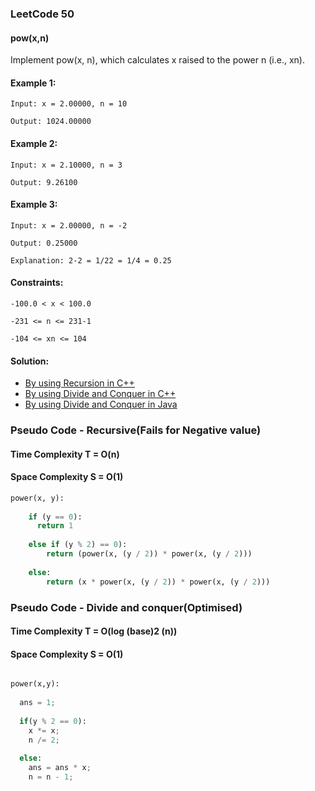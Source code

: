 ### LeetCode 50

#### pow(x,n)

Implement pow(x, n), which calculates x raised to the power n (i.e., xn).

#### Example 1:

```
Input: x = 2.00000, n = 10

Output: 1024.00000
```

#### Example 2:

``` 
Input: x = 2.10000, n = 3

Output: 9.26100
```
#### Example 3:

```
Input: x = 2.00000, n = -2

Output: 0.25000

Explanation: 2-2 = 1/22 = 1/4 = 0.25
``` 

#### Constraints:

```
-100.0 < x < 100.0

-231 <= n <= 231-1

-104 <= xn <= 104
```

#### Solution:

- [By using Recursion in C++](https://github.com/Ajay2521/Competitive-Programming/blob/main/Integer/pow(x%2Cn)/pow(x%2Cn)%20by%20Recursive.cpp)
- [By using Divide and Conquer in C++](https://github.com/Ajay2521/Competitive-Programming/blob/main/Integer/pow(x%2Cn)/pow(x%2Cn)%20by%20DivCon.cpp)
- [By using Divide and Conquer in Java](https://github.com/Ajay2521/Competitive-Programming/blob/main/Integer/pow(x%2Cn)/pow(x%2Cn)%20by%20DivCon.java)

### Pseudo Code - Recursive(Fails for Negative value)

#### Time Complexity T = O(n)

#### Space Complexity S = O(1)

```python
power(x, y):
 
    if (y == 0): 
      return 1
    
    else if (y % 2) == 0):
        return (power(x, (y / 2)) * power(x, (y / 2)))
    
    else:
        return (x * power(x, (y / 2)) * power(x, (y / 2)))
```

### Pseudo Code - Divide and conquer(Optimised)

#### Time Complexity T = O(log (base)2 (n))

#### Space Complexity S = O(1)

```python

power(x,y):
  
  ans = 1;
  
  if(y % 2 == 0):
    x *= x;
    n /= 2;
  
  else:
    ans = ans * x;
    n = n - 1;
 
``` 
